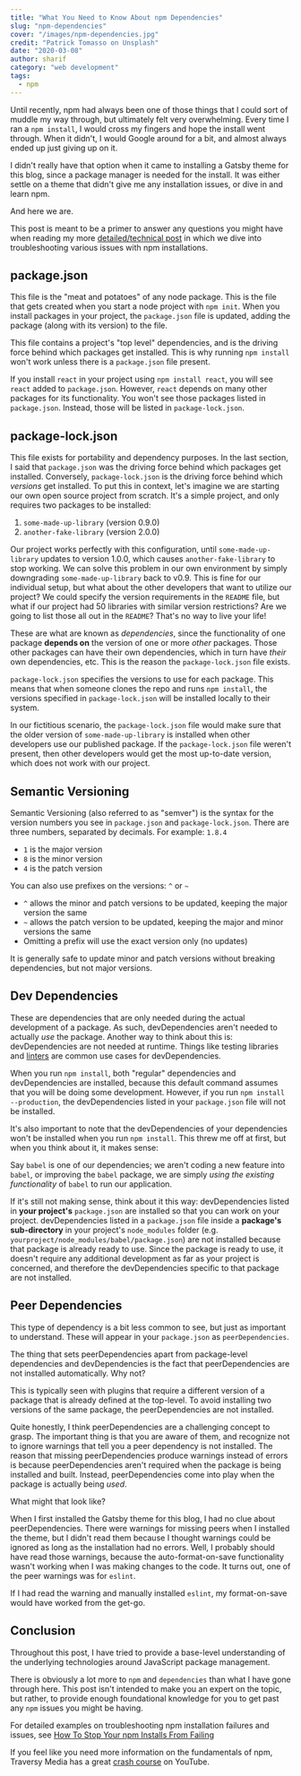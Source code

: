 ```yaml
---
title: "What You Need to Know About npm Dependencies"
slug: "npm-dependencies"
cover: "/images/npm-dependencies.jpg"
credit: "Patrick Tomasso on Unsplash"
date: "2020-03-08"
author: sharif
category: "web development"
tags:
  - npm
---
```


Until recently, npm had always been one of those things that I could sort of muddle my way through, but ultimately felt very overwhelming. Every time I ran a `npm install`, I would cross my fingers and hope the install went through. When it didn't, I would Google around for a bit, and almost always ended up just giving up on it.

I didn't really have that option when it came to installing a Gatsby theme for this blog, since a package manager is needed for the install. It was either settle on a theme that didn't give me any installation issues, or dive in and learn npm.

And here we are.

This post is meant to be a primer to answer any questions you might have when reading my more <a target='_blank' href="/npm-installs">detailed/technical post</a> in which we dive into troubleshooting various issues with npm installations.

## package.json

This file is the "meat and potatoes" of any node package. This is the file that gets created when you start a node project with `npm init`. When you install packages in your project, the `package.json` file is updated, adding the package (along with its version) to the file.

This file contains a project's "top level" dependencies, and is the driving force behind which packages get installed. This is why running `npm install` won't work unless there is a `package.json` file present.

If you install `react` in your project using `npm install react`, you will see `react` added to `package.json`. However, `react` depends on many other packages for its functionality. You won't see those packages listed in `package.json`. Instead, those will be listed in `package-lock.json`.

## package-lock.json

This file exists for portability and dependency purposes. In the last section, I said that `package.json` was the driving force behind which packages get installed. Conversely, `package-lock.json` is the driving force behind which _versions_ get installed. To put this in context, let's imagine we are starting our own open source project from scratch. It's a simple project, and only requires two packages to be installed:

1. `some-made-up-library` (version 0.9.0)
2. `another-fake-library` (version 2.0.0)

Our project works perfectly with this configuration, until `some-made-up-library` updates to version 1.0.0, which causes `another-fake-library` to stop working. We can solve this problem in our own environment by simply downgrading `some-made-up-library` back to v0.9. This is fine for our individual setup, but what about the other developers that want to utilize our project? We could specify the version requirements in the `README` file, but what if our project had 50 libraries with similar version restrictions? Are we going to list those all out in the `README`? That's no way to live your life!

These are what are known as _dependencies_, since the functionality of one package **depends on** the version of one or more _other_ packages. Those other packages can have their own dependencies, which in turn have _their_ own dependencies, etc. This is the reason the `package-lock.json` file exists.

`package-lock.json` specifies the versions to use for each package. This means that when someone clones the repo and runs `npm install`, the versions specified in `package-lock.json` will be installed locally to their system.

In our fictitious scenario, the `package-lock.json` file would make sure that the older version of `some-made-up-library` is installed when other developers use our published package. If the `package-lock.json` file weren't present, then other developers would get the most up-to-date version, which does not work with our project.

## Semantic Versioning

Semantic Versioning (also referred to as "semver") is the syntax for the version numbers you see in `package.json` and `package-lock.json`. There are three numbers, separated by decimals. For example: `1.8.4`

- `1` is the major version
- `8` is the minor version
- `4` is the patch version

You can also use prefixes on the versions: `^` or `~`

- `^` allows the minor and patch versions to be updated, keeping the major version the same
- `~` allows the patch version to be updated, keeping the major and minor versions the same
- Omitting a prefix will use the exact version only (no updates)

It is generally safe to update minor and patch versions without breaking dependencies, but not major versions.

## Dev Dependencies

These are dependencies that are only needed during the actual development of a package. As such, devDependencies aren't needed to actually _use_ the package. Another way to think about this is: devDependencies are not needed at runtime. Things like testing libraries and [linters](<https://en.wikipedia.org/wiki/Lint_(software)>) are common use cases for devDependencies.

When you run `npm install`, both "regular" dependencies and devDependencies are installed, because this default command assumes that you will be doing some development. However, if you run `npm install --production`, the devDependencies listed in your `package.json` file will not be installed.

It's also important to note that the devDependencies of your dependencies won't be installed when you run `npm install`. This threw me off at first, but when you think about it, it makes sense:

Say `babel` is one of our dependencies; we aren't coding a new feature into `babel`, or improving the `babel` package, we are simply _using the existing functionality_ of `babel` to run our application.

If it's still not making sense, think about it this way: devDependencies listed in **your project's** `package.json` are installed so that you can work on your project. devDependencies listed in a `package.json` file inside a **package's sub-directory** in your project's `node_modules` folder (e.g. `yourproject/node_modules/babel/package.json`) are not installed because that package is already ready to use. Since the package is ready to use, it doesn't require any additional development as far as your project is concerned, and therefore the devDependencies specific to that package are not installed.

## Peer Dependencies

This type of dependency is a bit less common to see, but just as important to understand. These will appear in your `package.json` as `peerDependencies`.

The thing that sets peerDependencies apart from package-level dependencies and devDependencies is the fact that peerDependencies are not installed automatically. Why not?

This is typically seen with plugins that require a different version of a package that is already defined at the top-level. To avoid installing two versions of the same package, the peerDependencies are not installed.

Quite honestly, I think peerDependencies are a challenging concept to grasp. The important thing is that you are aware of them, and recognize not to ignore warnings that tell you a peer dependency is not installed. The reason that missing peerDependencies produce warnings instead of errors is because peerDependencies aren't required when the package is being installed and built. Instead, peerDependencies come into play when the package is actually being _used_.

What might that look like?

When I first installed the Gatsby theme for this blog, I had no clue about peerDependencies. There were warnings for missing peers when I installed the theme, but I didn't read them because I thought warnings could be ignored as long as the installation had no errors. Well, I probably should have read those warnings, because the auto-format-on-save functionality wasn't working when I was making changes to the code. It turns out, one of the peer warnings was for `eslint`.

If I had read the warning and manually installed `eslint`, my format-on-save would have worked from the get-go.

## Conclusion

Throughout this post, I have tried to provide a base-level understanding of the underlying technologies around JavaScript package management.

There is obviously a lot more to `npm` and `dependencies` than what I have gone through here. This post isn't intended to make you an expert on the topic, but rather, to provide enough foundational knowledge for you to get past any `npm` issues you might be having.

For detailed examples on troubleshooting npm installation failures and issues, see <a target='_blank' href="/npm-installs">How To Stop Your npm Installs From Failing</a>

If you feel like you need more information on the fundamentals of npm, Traversy Media has a great [crash course](https://www.youtube.com/watch?v=jHDhaSSKmB0) on YouTube.
